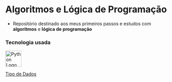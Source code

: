 # Algoritmos e Lógica de Programação

- Repositório destinado aos meus primeiros passos e estudos com <b>algoritmos</b> e <b>lógica de programação</b>

### Tecnologia usada
<img src="https://upload.wikimedia.org/wikipedia/commons/c/c3/Python-logo-notext.svg" alt="Python Logo" width="50" height="50">

[Tipo de Dados](./doc/data_type/index.md)



